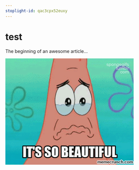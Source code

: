 ```yaml
---
stoplight-id: qac3cpx52euxy
---
```


# test

The beginning of an awesome article...

![SoBeautiful.gif](../assets/images/Patrick2.gif)
